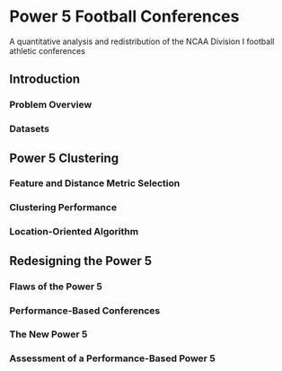 # Power 5 Football Conferences
A quantitative analysis and redistribution of the NCAA  Division I football athletic conferences

## Introduction

### Problem Overview

### Datasets

## Power 5 Clustering

### Feature and Distance Metric Selection

### Clustering Performance

### Location-Oriented Algorithm

## Redesigning the Power 5

### Flaws of the Power 5

### Performance-Based Conferences

### The New Power 5

### Assessment of a Performance-Based Power 5 
